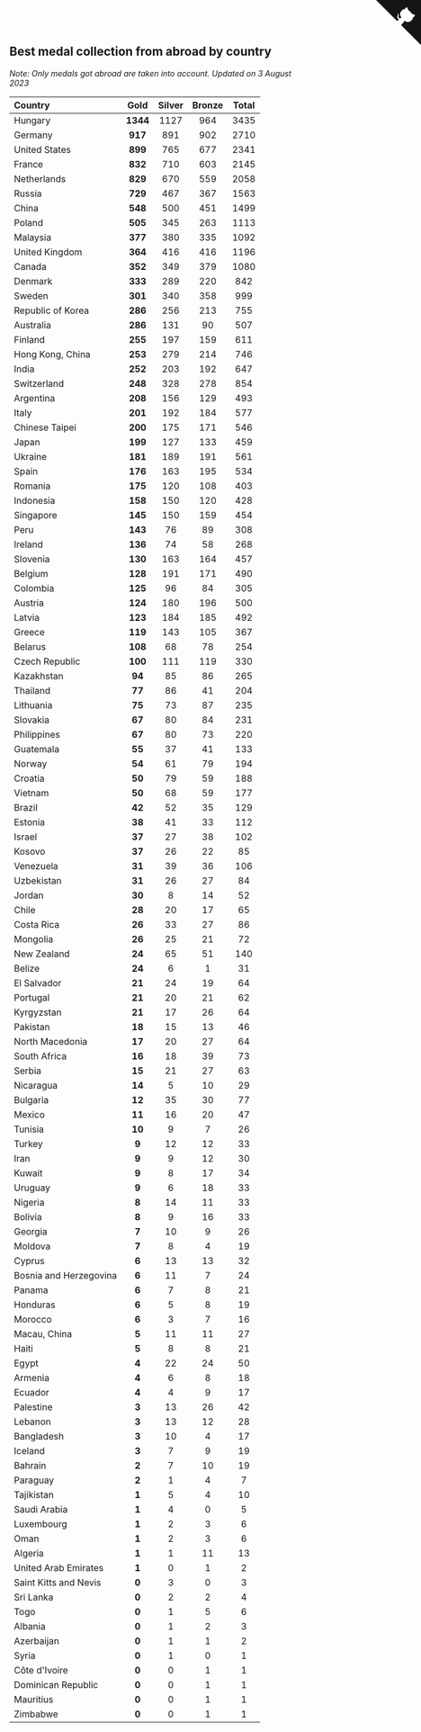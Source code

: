 ## Best medal collection from abroad by country

*Note: Only medals got abroad are taken into account.*
*Updated on  3 August 2023*

| Country | Gold | Silver | Bronze | Total |
| :--- | :--: | :--: | :--: | :--: |
| Hungary | **1344** | 1127 | 964 | 3435 |
| Germany | **917** | 891 | 902 | 2710 |
| United States | **899** | 765 | 677 | 2341 |
| France | **832** | 710 | 603 | 2145 |
| Netherlands | **829** | 670 | 559 | 2058 |
| Russia | **729** | 467 | 367 | 1563 |
| China | **548** | 500 | 451 | 1499 |
| Poland | **505** | 345 | 263 | 1113 |
| Malaysia | **377** | 380 | 335 | 1092 |
| United Kingdom | **364** | 416 | 416 | 1196 |
| Canada | **352** | 349 | 379 | 1080 |
| Denmark | **333** | 289 | 220 | 842 |
| Sweden | **301** | 340 | 358 | 999 |
| Republic of Korea | **286** | 256 | 213 | 755 |
| Australia | **286** | 131 | 90 | 507 |
| Finland | **255** | 197 | 159 | 611 |
| Hong Kong, China | **253** | 279 | 214 | 746 |
| India | **252** | 203 | 192 | 647 |
| Switzerland | **248** | 328 | 278 | 854 |
| Argentina | **208** | 156 | 129 | 493 |
| Italy | **201** | 192 | 184 | 577 |
| Chinese Taipei | **200** | 175 | 171 | 546 |
| Japan | **199** | 127 | 133 | 459 |
| Ukraine | **181** | 189 | 191 | 561 |
| Spain | **176** | 163 | 195 | 534 |
| Romania | **175** | 120 | 108 | 403 |
| Indonesia | **158** | 150 | 120 | 428 |
| Singapore | **145** | 150 | 159 | 454 |
| Peru | **143** | 76 | 89 | 308 |
| Ireland | **136** | 74 | 58 | 268 |
| Slovenia | **130** | 163 | 164 | 457 |
| Belgium | **128** | 191 | 171 | 490 |
| Colombia | **125** | 96 | 84 | 305 |
| Austria | **124** | 180 | 196 | 500 |
| Latvia | **123** | 184 | 185 | 492 |
| Greece | **119** | 143 | 105 | 367 |
| Belarus | **108** | 68 | 78 | 254 |
| Czech Republic | **100** | 111 | 119 | 330 |
| Kazakhstan | **94** | 85 | 86 | 265 |
| Thailand | **77** | 86 | 41 | 204 |
| Lithuania | **75** | 73 | 87 | 235 |
| Slovakia | **67** | 80 | 84 | 231 |
| Philippines | **67** | 80 | 73 | 220 |
| Guatemala | **55** | 37 | 41 | 133 |
| Norway | **54** | 61 | 79 | 194 |
| Croatia | **50** | 79 | 59 | 188 |
| Vietnam | **50** | 68 | 59 | 177 |
| Brazil | **42** | 52 | 35 | 129 |
| Estonia | **38** | 41 | 33 | 112 |
| Israel | **37** | 27 | 38 | 102 |
| Kosovo | **37** | 26 | 22 | 85 |
| Venezuela | **31** | 39 | 36 | 106 |
| Uzbekistan | **31** | 26 | 27 | 84 |
| Jordan | **30** | 8 | 14 | 52 |
| Chile | **28** | 20 | 17 | 65 |
| Costa Rica | **26** | 33 | 27 | 86 |
| Mongolia | **26** | 25 | 21 | 72 |
| New Zealand | **24** | 65 | 51 | 140 |
| Belize | **24** | 6 | 1 | 31 |
| El Salvador | **21** | 24 | 19 | 64 |
| Portugal | **21** | 20 | 21 | 62 |
| Kyrgyzstan | **21** | 17 | 26 | 64 |
| Pakistan | **18** | 15 | 13 | 46 |
| North Macedonia | **17** | 20 | 27 | 64 |
| South Africa | **16** | 18 | 39 | 73 |
| Serbia | **15** | 21 | 27 | 63 |
| Nicaragua | **14** | 5 | 10 | 29 |
| Bulgaria | **12** | 35 | 30 | 77 |
| Mexico | **11** | 16 | 20 | 47 |
| Tunisia | **10** | 9 | 7 | 26 |
| Turkey | **9** | 12 | 12 | 33 |
| Iran | **9** | 9 | 12 | 30 |
| Kuwait | **9** | 8 | 17 | 34 |
| Uruguay | **9** | 6 | 18 | 33 |
| Nigeria | **8** | 14 | 11 | 33 |
| Bolivia | **8** | 9 | 16 | 33 |
| Georgia | **7** | 10 | 9 | 26 |
| Moldova | **7** | 8 | 4 | 19 |
| Cyprus | **6** | 13 | 13 | 32 |
| Bosnia and Herzegovina | **6** | 11 | 7 | 24 |
| Panama | **6** | 7 | 8 | 21 |
| Honduras | **6** | 5 | 8 | 19 |
| Morocco | **6** | 3 | 7 | 16 |
| Macau, China | **5** | 11 | 11 | 27 |
| Haiti | **5** | 8 | 8 | 21 |
| Egypt | **4** | 22 | 24 | 50 |
| Armenia | **4** | 6 | 8 | 18 |
| Ecuador | **4** | 4 | 9 | 17 |
| Palestine | **3** | 13 | 26 | 42 |
| Lebanon | **3** | 13 | 12 | 28 |
| Bangladesh | **3** | 10 | 4 | 17 |
| Iceland | **3** | 7 | 9 | 19 |
| Bahrain | **2** | 7 | 10 | 19 |
| Paraguay | **2** | 1 | 4 | 7 |
| Tajikistan | **1** | 5 | 4 | 10 |
| Saudi Arabia | **1** | 4 | 0 | 5 |
| Luxembourg | **1** | 2 | 3 | 6 |
| Oman | **1** | 2 | 3 | 6 |
| Algeria | **1** | 1 | 11 | 13 |
| United Arab Emirates | **1** | 0 | 1 | 2 |
| Saint Kitts and Nevis | **0** | 3 | 0 | 3 |
| Sri Lanka | **0** | 2 | 2 | 4 |
| Togo | **0** | 1 | 5 | 6 |
| Albania | **0** | 1 | 2 | 3 |
| Azerbaijan | **0** | 1 | 1 | 2 |
| Syria | **0** | 1 | 0 | 1 |
| Côte d'Ivoire | **0** | 0 | 1 | 1 |
| Dominican Republic | **0** | 0 | 1 | 1 |
| Mauritius | **0** | 0 | 1 | 1 |
| Zimbabwe | **0** | 0 | 1 | 1 |


<a href="https://github.com/jonatanklosko/wca_statistics" class="github-corner" aria-label="View source on Github"><svg width="80" height="80" viewBox="0 0 250 250" style="fill:#151513; color:#fff; position: absolute; top: 0; border: 0; right: 0;" aria-hidden="true"><path d="M0,0 L115,115 L130,115 L142,142 L250,250 L250,0 Z"></path><path d="M128.3,109.0 C113.8,99.7 119.0,89.6 119.0,89.6 C122.0,82.7 120.5,78.6 120.5,78.6 C119.2,72.0 123.4,76.3 123.4,76.3 C127.3,80.9 125.5,87.3 125.5,87.3 C122.9,97.6 130.6,101.9 134.4,103.2" fill="currentColor" style="transform-origin: 130px 106px;" class="octo-arm"></path><path d="M115.0,115.0 C114.9,115.1 118.7,116.5 119.8,115.4 L133.7,101.6 C136.9,99.2 139.9,98.4 142.2,98.6 C133.8,88.0 127.5,74.4 143.8,58.0 C148.5,53.4 154.0,51.2 159.7,51.0 C160.3,49.4 163.2,43.6 171.4,40.1 C171.4,40.1 176.1,42.5 178.8,56.2 C183.1,58.6 187.2,61.8 190.9,65.4 C194.5,69.0 197.7,73.2 200.1,77.6 C213.8,80.2 216.3,84.9 216.3,84.9 C212.7,93.1 206.9,96.0 205.4,96.6 C205.1,102.4 203.0,107.8 198.3,112.5 C181.9,128.9 168.3,122.5 157.7,114.1 C157.9,116.9 156.7,120.9 152.7,124.9 L141.0,136.5 C139.8,137.7 141.6,141.9 141.8,141.8 Z" fill="currentColor" class="octo-body"></path></svg></a><style>.github-corner:hover .octo-arm{animation:octocat-wave 560ms ease-in-out}@keyframes octocat-wave{0%,100%{transform:rotate(0)}20%,60%{transform:rotate(-25deg)}40%,80%{transform:rotate(10deg)}}@media (max-width:500px){.github-corner:hover .octo-arm{animation:none}.github-corner .octo-arm{animation:octocat-wave 560ms ease-in-out}}</style>

